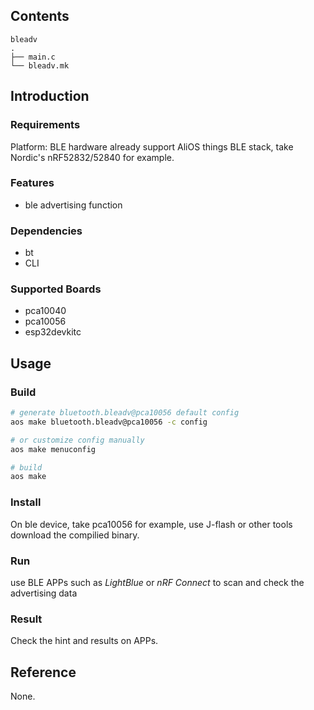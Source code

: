 ## Contents

```
bleadv
.
├── main.c
└── bleadv.mk
```

## Introduction

### Requirements

Platform: BLE hardware already support AliOS things BLE stack, take Nordic's nRF52832/52840 for example.

### Features

- ble advertising function

### Dependencies

- bt
- CLI

### Supported Boards

- pca10040
- pca10056
- esp32devkitc

## Usage

### Build

```sh
# generate bluetooth.bleadv@pca10056 default config
aos make bluetooth.bleadv@pca10056 -c config

# or customize config manually
aos make menuconfig

# build
aos make
```

### Install

On ble device, take pca10056 for example, use J-flash or other tools download the compilied binary.

### Run

use BLE APPs such as *LightBlue* or *nRF Connect* to scan and check the advertising data

### Result

Check the hint and results on APPs.

## Reference

None.
